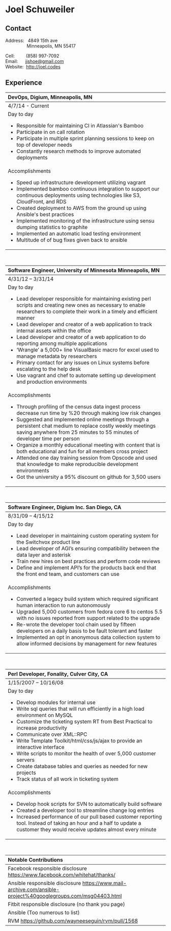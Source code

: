 Joel Schuweiler
===============

Contact
-------
Address: 
&nbsp;
4849 15th ave   
&nbsp;&nbsp;&nbsp;&nbsp;&nbsp;&nbsp;&nbsp;&nbsp;&nbsp;&nbsp;&nbsp;&nbsp;&nbsp;&nbsp;&nbsp;&nbsp;
Minneapolis, MN 55417

Cell: &nbsp;&nbsp;&nbsp;&nbsp;&nbsp;&nbsp;&nbsp;&nbsp;(858) 997-7092  
Email: &nbsp;&nbsp;&nbsp;&nbsp;&nbsp;jjshoe@gmail.com  
Website: &nbsp;http://joel.codes

Experience
----------

|DevOps, Digium, Minneapolis, MN|
|:-|
|4/7/14 - Current|
| Day to day <ul><li>Responsible for maintaining CI in Atlassian's Bamboo</li><li>Participate in on call rotation</li><li>Participate in multiple sprint planning sessions to keep on top of developer needs</li><li>Constantly research methods to improve automated deployments</li></ul>|
| Accomplishments <ul><li>Speed up infrastructure development utilizing vagrant</li><li>Implemented bamboo continuous integration to support our continuous deployments using technologies like S3, CloudFront, and RDS</li><li>Created deployment to AWS from the ground up using Ansible's best practices</li><li>Implemented monitoring of the infrastructure using sensu dumping statistics to graphite</li><li>Implemented an automatic load testing environment </li><li>Multitude of of bug fixes given back to ansible</li></ul>

<br>

|Software Engineer, University of Minnesota Minneapolis, MN|
|:-|
|4/31/12 – 3/31/14|
| Day to day <ul><li>Lead developer responsible for maintaining existing perl scripts and creating new ones as necessary to enable researchers to complete their work in a timely and efficient manner</li><li>Lead developer and creator of a web application to track internal assets within the office</li><li>Lead developer and creator of a web application to do reporting among multiple applications</li><li>‘Wrangle’ a 5,000+ line VisualBasic macro for excel used to manage metadata by researchers</li><li>Primary contact for any issues on Linux systems before escalating to the help desk</li><li>Use vagrant and chef to automate setting up development and production environments</li></ul>|
|Accomplishments <ul><li>Through profiling of the census data ingest process decrease run time by %20 through making low risk changes</li><li>Suggested and implemented online meetings through a persistent chat medium to replace costly weekly meetings saving anywhere from 25 minutes to 55 minutes of developer time per person</li><li>Organize a monthly educational meeting with content that is both educational and fun for all members cross project</li><li>Attended one day training session from Opscode and used that knowledge to make reproducible development environments </li><li>Got the university a 95% discount on github for 3,500 users|

<br>

|Software Engineer, Digium Inc. San Diego, CA|
|:-|
|8/31/09 – 4/15/12|
| Day to day <ul><li>Lead developer in maintaining custom operating system for the Switchvox product line</li><li>Lead developer of AGI’s ensuring compatibility between the data layer and asterisk</li><li>Train new hires on best practices and perform code reviews</li><li>Define and implement API’s for the products back end that the front end team, and customers can use</li></ul>
|Accomplishments <ul><li>Converted a legacy build system which required significant human interaction to run autonomously</li><li>Upgraded 5,000 customers from fedora core 6 to centos 5.5 with no issues reported from support related to the upgrade</li><li>Re-wrote the developer tool chain used by fifteen developers on a daily basis to be fault tolerant and faster</li><li>Implemented an opt in anonymous data collection system to allow informed decisions by management for new features</li></ul>

<br>

|Perl Developer, Fonality, Culver City, CA|
|:-|
|1/15/2007 – 10/16/08|
|Day to day <ul><li>Develop modules for internal use</li><li>Write sql queries that will run efficiently in a high load environment on MySQL</li><li>Customize the ticketing system RT from Best Practical to increase productivity</li><li>Communicate over XML::RPC</li><li>Write Template Toolkit/html/css/js/ajax to provide an interactive interface</li><li>Write scripts to monitor the health of over 5,000 customer servers</li><li>Create database tables and queries as needed for new projects</li><li>Track status of all work in ticketing system</li></ul>
|Accomplishments <ul><li>Develop hook scripts for SVN to automatically build software</li><li>Created a developer tool to streamline change log entries</li><li>Increased performance of our pull based customer reporting tool. Instead of taking an hour and a half to update a customer they would receive updates almost every minute</li></ul>

<br>

|Notable Contributions|
|:-|
|Facebook responsible disclosure https://www.facebook.com/whitehat/thanks/|
|Ansible responsible disclosure https://www.mail-archive.com/ansible-project%40googlegroups.com/msg04403.html|
|Fitbit responsible disclosure (no thank you page)|
|Ansible (Too numerous to list)|
|RVM https://github.com/wayneeseguin/rvm/pull/1568|
